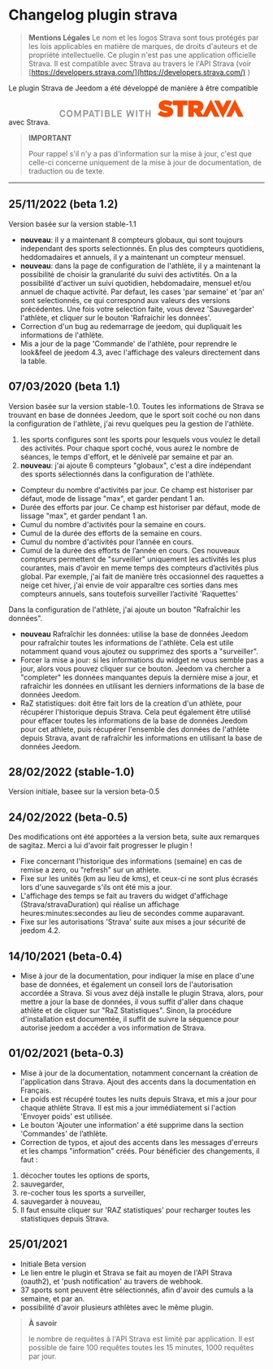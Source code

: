# Changelog plugin strava

>**Mentions Légales**
>Le nom et les logos Strava sont tous protégés par les lois applicables en matière de marques, de droits d'auteurs et de propriété intellectuelle.
Ce plugin n'est pas une application officielle Strava. Il est compatible avec Strava au travers le l'API Strava (voir [https://developers.strava.com/](https://developers.strava.com/) )

Le plugin Strava de Jeedom a été développé de manière à être compatible avec Strava.
![graph1](../assets/images/api_logo_cptblWith_strava_horiz_light.png)

>**IMPORTANT**
>
>Pour rappel s'il n'y a pas d'information sur la mise à jour, c'est que celle-ci concerne uniquement de la mise à jour de documentation, de traduction ou de texte.

***

## 25/11/2022 (beta 1.2)

Version basée sur la version stable-1.1

* **nouveau**: il y a maintenant 8 compteurs globaux, qui sont toujours independant des sports selectionnés. En plus des compteurs quotidiens, heddomadaires et annuels, il y a maintenant un compteur mensuel.
* **nouveau**: dans la page de configuration de l'athlète, il y a maintenant la possibilité de choisir la granularité du suivi des activtités. On a la possibilité d'activer un suivi quotidien, hebdomadaire, mensuel et/ou annuel de chaque activité. Par defaut, les cases 'par semaine' et 'par an' sont selectionnés, ce qui correspond aux valeurs des versions précédentes. Une fois votre selection faite, vous devez 'Sauvegarder' l'athlète, et cliquer sur le bouton 'Rafraichir les données'.
* Correction d'un bug au redemarrage de jeedom, qui dupliquait les informations de l'athlète.
* Mis a jour de la page 'Commande' de l'athlète, pour reprendre le look&feel de jeedom 4.3, avec l'affichage des valeurs directement dans la table.

## 07/03/2020 (beta 1.1)

Version basée sur la version stable-1.0.
Toutes les informations de Strava se trouvant en base de données Jeedom, que le sport soit coché ou non dans la configuration
de l'athlète, j'ai revu quelques peu la gestion de l'athlète.
1. les sports configures sont les sports pour lesquels vous voulez le detail des activités. Pour chaque sport coché, vous aurez le nombre de séances, le temps d'effort, et le dénivelé par semaine et par an.
2. **nouveau**: j'ai ajoute 6 compteurs "globaux", c'est a dire indépendant des sports sélectionnés dans la configuration de l'athlète.  

* Compteur du nombre d'activités par jour. Ce champ est historiser par défaut, mode de lissage "max", et garder pendant 1 an.
* Durée des efforts par jour. Ce champ est historiser par défaut, mode de lissage "max", et garder pendant 1 an.
* Cumul du nombre d'activités pour la semaine en cours.
* Cumul de la durée des efforts de la semaine en cours.
* Cumul du nombre d'activités pour l’année en cours.
* Cumul de la durée des efforts de l’année en cours.
Ces nouveaux compteurs permettent de "surveiller" uniquement les activités les plus courantes, mais d'avoir en meme temps des compteurs d’activités plus global. Par exemple, j'ai fait de manière très occasionnel des raquettes a neige cet hiver, j'ai envie de voir apparaître ces sorties dans mes compteurs annuels, sans toutefois surveiller l’activité 'Raquettes'

Dans la configuration de l'athlète, j'ai ajoute un bouton "Rafraîchir les données".

* **nouveau** Rafraîchir les données: utilise la base de données Jeedom pour rafraîchir toutes les informations de l'athlète. Cela est utile notamment quand vous ajoutez ou supprimez des sports a "surveiller".
* Forcer la mise a jour: si les informations du widget ne vous semble pas a jour, alors vous pouvez cliquer sur ce bouton. Jeedom va chercher a "completer" les données manquantes depuis la dernière mise a jour, et rafraîchir les données en utilisant les derniers informations de la base de données Jeedom.
* RaZ statistiques: doit être fait lors de la creation d'un athlète, pour récupérer l'historique depuis Strava. Cela peut également
être utilisé pour effacer toutes les informations de la base de données Jeedom pour cet athlete, puis récupérer l'ensemble des données de l'athlète depuis Strava, avant de rafraîchir les informations en utilisant la base de données Jeedom.

## 28/02/2022 (stable-1.0)

Version initiale, basee sur la version beta-0.5

## 24/02/2022 (beta-0.5)

Des modifications ont été apportées a la version beta, suite aux remarques de sagitaz. Merci a lui d'avoir fait progresser le plugin !

* Fixe concernant l'historique des informations (semaine) en cas de remise a zero, ou "refresh" sur un athlete.
* Fixe sur les unités (km au lieu de kms), et ceux-ci ne sont plus écrasés lors d'une sauvegarde s'ils ont été mis a jour.
* L'affichage des temps se fait au travers du widget d'affichage (Strava/stravaDuration) qui réalise un affichage heures:minutes:secondes au lieu de secondes comme auparavant.
* Fixe sur les autorisations 'Strava' suite aux mises a jour sécurité de jeedom 4.2.

## 14/10/2021 (beta-0.4)

* Mise à jour de la documentation, pour indiquer la mise en place d'une base de données, et également un conseil lors de l'autorisation accordée a Strava.
Si vous avez déjà installe le plugin Strava, alors, pour mettre a jour la base de données, il vous suffit d'aller dans chaque athlète et de cliquer sur "RaZ Statistiques". Sinon, la procédure d'installation est documentée, il suffit de suivre la séquence pour autorise jeedom a accéder a vos information de Strava.

## 01/02/2021 (beta-0.3)

* Mise à jour de la documentation, notamment concernant la création de l'application dans Strava. Ajout des accents dans la documentation en Français.
* Le poids est récupéré toutes les nuits depuis Strava, et mis a jour pour chaque athlète Strava. Il est mis a jour immédiatement si l'action 'Envoyer poids' est utilisée.
* Le bouton 'Ajouter une information' a été supprime dans la section 'Commandes' de l’athlète.
* Correction de typos, et ajout des accents dans les messages d'erreurs et les champs "information" créés. Pour bénéficier des changements, il faut :

1. décocher toutes les options de sports,
2. sauvegarder,
3. re-cocher tous les sports a surveiller,
4. sauvegarder à nouveau,
5. Il faut ensuite cliquer sur 'RAZ statistiques' pour recharger toutes les statistiques depuis Strava.  

## 25/01/2021

* Initiale Beta version
* Le lien entre le plugin et Strava se fait au moyen de l'API Strava (oauth2), et 'push notification' au travers de webhook.
* 37 sports sont peuvent être sélectionnés, afin d'avoir des cumuls a la semaine, et par an.
* possibilité d'avoir plusieurs athlètes avec le même plugin.

>**À savoir**
>
>le nombre de requêtes à l'API Strava est limité par application. Il est possible de faire 100 requêtes toutes les 15 minutes, 1000 requêtes par jour.
